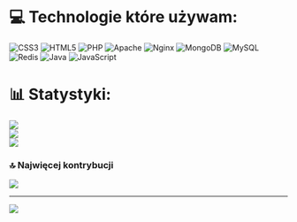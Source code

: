 
# 💻 Technologie które używam:
![CSS3](https://img.shields.io/badge/css3-%231572B6.svg?style=for-the-badge&logo=css3&logoColor=white) ![HTML5](https://img.shields.io/badge/html5-%23E34F26.svg?style=for-the-badge&logo=html5&logoColor=white) ![PHP](https://img.shields.io/badge/php-%23777BB4.svg?style=for-the-badge&logo=php&logoColor=white) ![Apache](https://img.shields.io/badge/apache-%23D42029.svg?style=for-the-badge&logo=apache&logoColor=white) ![Nginx](https://img.shields.io/badge/nginx-%23009639.svg?style=for-the-badge&logo=nginx&logoColor=white) ![MongoDB](https://img.shields.io/badge/MongoDB-%234ea94b.svg?style=for-the-badge&logo=mongodb&logoColor=white) ![MySQL](https://img.shields.io/badge/mysql-4479A1.svg?style=for-the-badge&logo=mysql&logoColor=white) ![Redis](https://img.shields.io/badge/redis-%23DD0031.svg?style=for-the-badge&logo=redis&logoColor=white) ![Java](https://img.shields.io/badge/java-%23ED8B00.svg?style=for-the-badge&logo=openjdk&logoColor=white) ![JavaScript](https://img.shields.io/badge/javascript-%23323330.svg?style=for-the-badge&logo=javascript&logoColor=%23F7DF1E)
# 📊 Statystyki:
![](https://github-readme-stats.vercel.app/api?username=DEVKaxtusik&theme=tokyonight&hide_border=false&include_all_commits=true&count_private=true)<br/>
![](https://github-readme-streak-stats.herokuapp.com/?user=DEVKaxtusik&theme=tokyonight&hide_border=false)<br/>
![](https://github-readme-stats.vercel.app/api/top-langs/?username=DEVKaxtusik&theme=tokyonight&hide_border=false&include_all_commits=true&count_private=true&layout=compact)

### 🔝 Najwięcej kontrybucji
![](https://github-contributor-stats.vercel.app/api?username=DEVKaxtusik&limit=5&theme=tokyonight&combine_all_yearly_contributions=true)

---
[![](https://visitcount.itsvg.in/api?id=DEVKaxtusik&icon=5&color=0)](https://visitcount.itsvg.in)
